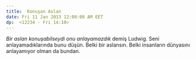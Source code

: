 ```yaml
---
title:  Konuşan Aslan
date: Fri 11 Jan 2013 12:00:00 AM EET 
dp:  <12234 - Fri 14:10>
---
```



_Bir aslan konuşabilseydi onu anlayamazdık_ demiş Ludwig. Seni
anlayamadıklarında bunu düşün. Belki bir aslansın. Belki insanların
dünyasını anlayamıyor olman da bundan. 


